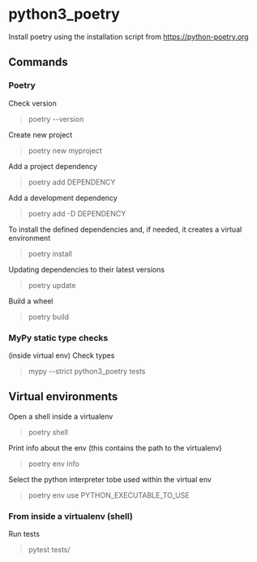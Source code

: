# python3_poetry

Install poetry using the installation script from https://python-poetry.org

## Commands

### Poetry
Check version
> poetry --version

Create new project
> poetry new myproject

Add a project dependency
> poetry add DEPENDENCY

Add a development dependency
> poetry add -D DEPENDENCY

To install the defined dependencies and, if needed, it creates a virtual environment
> poetry install

Updating dependencies to their latest versions
> poetry update 

Build a wheel
> poetry build

### MyPy static type checks

(inside virtual env) Check types
> mypy --strict python3_poetry tests


## Virtual environments

Open a shell inside a virtualenv
> poetry shell

Print info about the env (this contains the path to the virtualenv)
> poetry env info

Select the python interpreter tobe used within the virtual env
> poetry env use PYTHON_EXECUTABLE_TO_USE

### From inside a virtualenv (shell)

Run tests
> pytest tests/

